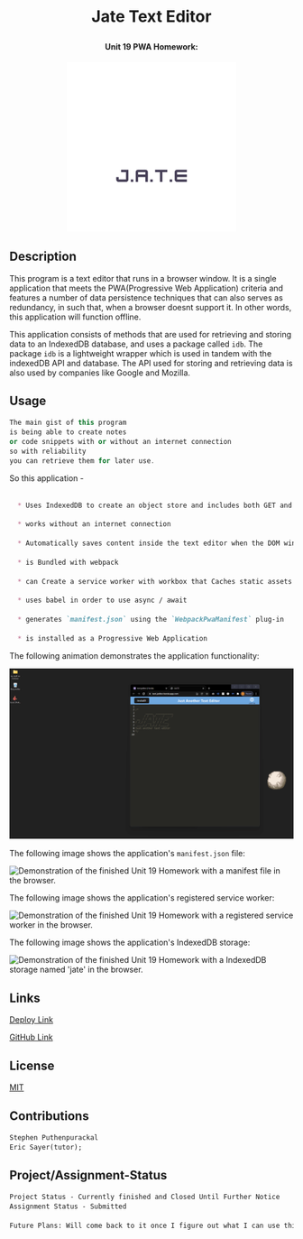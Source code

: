 
# <p align="center"> **Jate Text Editor**
#### <p align="center">Unit 19 PWA Homework:
 
</p>

<p align="center">
  <img width="300" height="300" src="/client/src/images/logo.png">
</p>

## Description

This program is a text editor that runs in a browser window. It is a single application that meets the PWA(Progressive Web Application) criteria and features a number of data persistence techniques that can also serves as redundancy, in such that, when a browser doesnt support it. In other words, this application will function offline.

This application consists of methods that are used for retrieving and storing data to an IndexedDB database, and uses a package called `idb`. The package `idb` is a lightweight wrapper which is used in tandem with the indexedDB API and database. The API used for storing and retrieving data is also used by companies like Google and Mozilla.



## Usage

```c++
The main gist of this program
is being able to create notes 
or code snippets with or without an internet connection
so with reliability
you can retrieve them for later use.
```

So this application - 

```md

  * Uses IndexedDB to create an object store and includes both GET and PUT methods

  * works without an internet connection

  * Automatically saves content inside the text editor when the DOM window is unfocused

  * is Bundled with webpack

  * can Create a service worker with workbox that Caches static assets

  * uses babel in order to use async / await

  * generates `manifest.json` using the `WebpackPwaManifest` plug-in

  * is installed as a Progressive Web Application

```

The following animation demonstrates the application functionality:

![Demonstration of the finished Unit 19 Homework being used in the browser and then installed.](.\client\src\images\assets\00-demo.gif)

The following image shows the application's `manifest.json` file:

![Demonstration of the finished Unit 19 Homework with a manifest file in the browser.](https://i.imgur.com/93ImloZ.gif)

The following image shows the application's registered service worker:

![Demonstration of the finished Unit 19 Homework with a registered service worker in the browser.](https://i.imgur.com/70UdpiX.gif)

The following image shows the application's IndexedDB storage:

![Demonstration of the finished Unit 19 Homework with a IndexedDB storage named 'jate' in the browser.](https://i.imgur.com/w19eR5P.gif)


## Links

[Deploy Link](https://text-jeditor.herokuapp.com/)

[GitHub Link](https://github.com/datfoosteve/textEditor)

## License

[MIT](https://choosealicense.com/licenses/mit/)

## Contributions
```md
Stephen Puthenpurackal
Eric Sayer(tutor);
```
## Project/Assignment-Status
```md
Project Status - Currently finished and Closed Until Further Notice
Assignment Status - Submitted

Future Plans: Will come back to it once I figure out what I can use this for.
```
